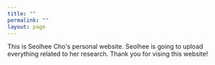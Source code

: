 ```yaml
---
title: ""
permalink: ""
layout: page
---
```


This is Seolhee Cho's personal website. Seolhee is going to upload everything related to her research. Thank you for vising this website! 
